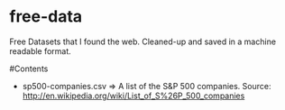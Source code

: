 # free-data
Free Datasets that I found the web. Cleaned-up and saved in a machine readable
format.

#Contents
- sp500-companies.csv => A list of the S&P 500 companies. Source: http://en.wikipedia.org/wiki/List_of_S%26P_500_companies
